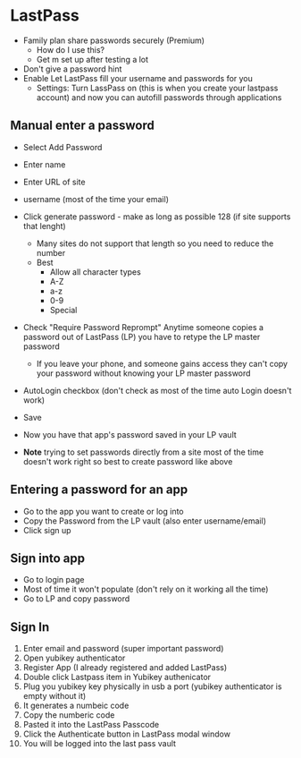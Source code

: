 # LastPass
* Family plan share passwords securely (Premium)
    + How do I use this?
    + Get m set up after testing a lot
* Don't give a password hint
* Enable Let LastPass fill your username and passwords for you
    - Settings: Turn LassPass on (this is when you create your lastpass account) and now you can autofill passwords through applications

## Manual enter a password
* Select Add Password
* Enter name
* Enter URL of site
* username (most of the time your email)
* Click generate password - make as long as possible 128 (if site supports that lenght)
  - Many sites do not support that length so you need to reduce the number
  - Best
    + Allow all character types
    + A-Z
    + a-z
    + 0-9
    + Special
* Check "Require Password Reprompt" Anytime someone copies a password out of LastPass (LP) you have to retype the LP master password
    - If you leave your phone, and someone gains access they can't copy your password without knowing your LP master password 
* AutoLogin checkbox (don't check as most of the time auto Login doesn't work)
* Save
* Now you have that app's password saved in your LP vault

* **Note** trying to set passwords directly from a site most of the time doesn't work right so best to 
  create password like above
  
  
## Entering a password for an app
* Go to the app you want to create or log into
* Copy the Password from the LP vault (also enter username/email)
* Click sign up

## Sign into app
* Go to login page
* Most of time it won't populate (don't rely on it working all the time)
* Go to LP and copy password

## Sign In
1. Enter email and password (super important password)
2. Open yubikey authenticator
3. Register App (I already registered and added LastPass) 
4. Double click Lastpass item in Yubikey authenicator
5. Plug you yubikey key physically in usb a port (yubikey authenticator is empty without it)
6. It generates a numbeic code
7. Copy the numberic code
8. Pasted it into the LastPass Passcode
9. Click the Authenticate button in LastPass modal window
10. You will be logged into the last pass vault

